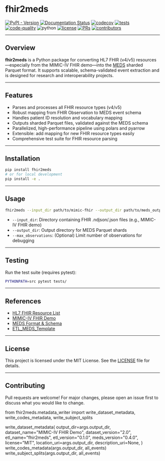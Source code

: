 # fhir2meds

[![PyPI - Version](https://img.shields.io/pypi/v/fhir2meds)](https://pypi.org/project/fhir2meds/)
[![Documentation Status](https://readthedocs.org/projects/fhir2meds/badge/?version=latest)](https://fhir2meds.readthedocs.io/en/stable/?badge=stable)
[![codecov](https://codecov.io/gh/rvandewater/FHIR_MEDS/branch/main/graph/badge.svg?token=REPO_TOKEN)](https://codecov.io/gh/rvandewater/FHIR_MEDS)
[![tests](https://github.com/rvandewater/FHIR_MEDS/actions/workflows/tests.yaml/badge.svg)](https://github.com/rvandewater/FHIR_MEDS/actions/workflows/tests.yml)
[![code-quality](https://github.com/rvandewater/FHIR_MEDS/actions/workflows/code-quality-main.yaml/badge.svg)](https://github.com/rvandewater/FHIR_MEDS/actions/workflows/code-quality-main.yaml)
![python](https://img.shields.io/badge/-Python_3.12-blue?logo=python&logoColor=white)
[![license](https://img.shields.io/badge/License-MIT-green.svg?labelColor=gray)](https://github.com/rvandewater/FHIR_MEDS#license)
[![PRs](https://img.shields.io/badge/PRs-welcome-brightgreen.svg)](https://github.com/rvandewater/FHIR_MEDS/pulls)
[![contributors](https://img.shields.io/github/contributors/rvandewater/FHIR_MEDS.svg)](https://github.com/rvandewater/FHIR_MEDS/graphs/contributors)

---

## Overview

**fhir2meds** is a Python package for converting HL7 FHIR (v4/v5) resources—especially from the MIMIC-IV FHIR demo—into the [MEDS](https://github.com/Medical-Event-Data-Standard/meds) sharded Parquet format. It supports scalable, schema-validated event extraction and is designed for research and interoperability projects.

---

## Features
- Parses and processes all FHIR resource types (v4/v5)
- Robust mapping from FHIR Observation to MEDS event schema
- Handles patient ID resolution and vocabulary mapping
- Outputs sharded Parquet files, validated against the MEDS schema
- Parallelized, high-performance pipeline using polars and pyarrow
- Extensible: add mapping for new FHIR resource types easily
- Comprehensive test suite for FHIR resource parsing

---

## Installation

```bash
pip install fhir2meds
# or for local development
pip install -e .
```

---

## Usage

```bash
fhir2meds --input_dir path/to/mimic-fhir --output_dir path/to/meds_output --max_observations 100
```

- `--input_dir`: Directory containing FHIR .ndjson/.json files (e.g., MIMIC-IV FHIR demo)
- `--output_dir`: Output directory for MEDS Parquet shards
- `--max_observations`: (Optional) Limit number of observations for debugging

---

## Testing

Run the test suite (requires pytest):

```bash
PYTHONPATH=src pytest tests/
```

---

## References
- [HL7 FHIR Resource List](https://www.hl7.org/fhir/resourcelist.html)
- [MIMIC-IV FHIR Demo](https://physionet.org/content/mimic-iv-fhir-demo/2.0/)
- [MEDS Format & Schema](https://github.com/Medical-Event-Data-Standard/meds)
- [ETL_MEDS_Template](https://github.com/Medical-Event-Data-Standard/ETL_MEDS_Template)

---

## License

This project is licensed under the MIT License. See the [LICENSE](LICENSE) file for details.

---

## Contributing

Pull requests are welcome! For major changes, please open an issue first to discuss what you would like to change. 

from fhir2meds.metadata_writer import write_dataset_metadata, write_codes_metadata, write_subject_splits

write_dataset_metadata(
    output_dir=args.output_dir,
    dataset_name="MIMIC-IV FHIR Demo",
    dataset_version="2.0",
    etl_name="fhir2meds",
    etl_version="0.1.0",
    meds_version="0.4.0",
    license="MIT",
    location_uri=args.output_dir,
    description_uri=None,
)
write_codes_metadata(args.output_dir, all_events)
write_subject_splits(args.output_dir, all_events) 